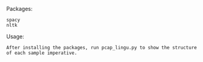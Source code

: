 

Packages:

    spacy
    nltk

Usage:
    
    After installing the packages, run pcap_lingu.py to show the structure of each sample imperative.